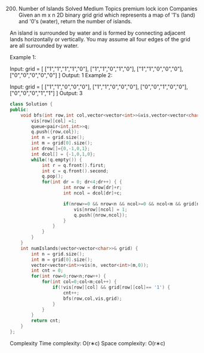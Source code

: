 200. Number of Islands
Solved
Medium
Topics
premium lock icon
Companies
Given an m x n 2D binary grid grid which represents a map of '1's (land) and '0's (water), return the number of islands.

An island is surrounded by water and is formed by connecting adjacent lands horizontally or vertically. You may assume all four edges of the grid are all surrounded by water.

 
Example 1:

Input: grid = [
  ["1","1","1","1","0"],
  ["1","1","0","1","0"],
  ["1","1","0","0","0"],
  ["0","0","0","0","0"]
]
Output: 1
Example 2:

Input: grid = [
  ["1","1","0","0","0"],
  ["1","1","0","0","0"],
  ["0","0","1","0","0"],
  ["0","0","0","1","1"]
]
Output: 3

```cpp
class Solution {
public:
    void bfs(int row,int col,vector<vector<int>>&vis,vector<vector<char>>&grid) {
        vis[row][col] =1;
        queue<pair<int,int>>q;
        q.push({row,col});
        int n = grid.size();
        int m = grid[0].size();
        int drow[]={0,-1,0,1};
        int dcol[] = {-1,0,1,0};
        while(!q.empty()) {
            int r = q.front().first;
            int c = q.front().second;
            q.pop();
            for(int dr = 0; dr<4;dr++) { {
                    int nrow = drow[dr]+r;
                    int ncol = dcol[dr]+c;

                    if(nrow>=0 && nrow<n && ncol>=0 && ncol<m && grid[nrow][ncol] == '1' && !vis[nrow][ncol]) {
                        vis[nrow][ncol] = 1;
                        q.push({nrow,ncol});
                    }
                }
            }
        }
    }
    int numIslands(vector<vector<char>>& grid) {
        int n = grid.size();
        int m = grid[0].size();
        vector<vector<int>>vis(n, vector<int>(m,0));
        int cnt = 0;
        for(int row=0;row<n;row++) {
            for(int col=0;col<m;col++) {
                if(!vis[row][col] && grid[row][col]== '1') {
                    cnt++;
                    bfs(row,col,vis,grid);
                }
            }
        }
        return cnt;
    }
};
```

Complexity
Time complexity: O(r∗c)
Space complexity: O(r∗c)